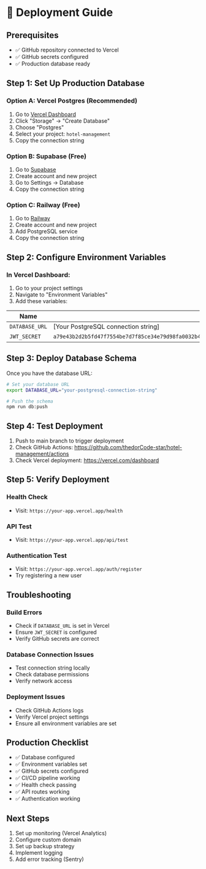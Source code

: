 # 🚀 Deployment Guide

## Prerequisites

- ✅ GitHub repository connected to Vercel
- ✅ GitHub secrets configured
- ✅ Production database ready

## Step 1: Set Up Production Database

### Option A: Vercel Postgres (Recommended)

1. Go to [Vercel Dashboard](https://vercel.com/dashboard)
2. Click "Storage" → "Create Database"
3. Choose "Postgres"
4. Select your project: `hotel-management`
5. Copy the connection string

### Option B: Supabase (Free)

1. Go to [Supabase](https://supabase.com)
2. Create account and new project
3. Go to Settings → Database
4. Copy the connection string

### Option C: Railway (Free)

1. Go to [Railway](https://railway.app)
2. Create account and new project
3. Add PostgreSQL service
4. Copy the connection string

## Step 2: Configure Environment Variables

### In Vercel Dashboard:

1. Go to your project settings
2. Navigate to "Environment Variables"
3. Add these variables:

| Name | Value | Environment |
|------|-------|-------------|
| `DATABASE_URL` | [Your PostgreSQL connection string] | Production |
| `JWT_SECRET` | `a79e43b2d2b5fd47f7554be7d7f85ce34e79d98fa0032b425a666877b908647f44d33261cd293676c62b441285c73975857fc55360955720995a2c716430300f` | Production |

## Step 3: Deploy Database Schema

Once you have the database URL:

```bash
# Set your database URL
export DATABASE_URL="your-postgresql-connection-string"

# Push the schema
npm run db:push
```

## Step 4: Test Deployment

1. Push to main branch to trigger deployment
2. Check GitHub Actions: https://github.com/thedorCode-star/hotel-management/actions
3. Check Vercel deployment: https://vercel.com/dashboard

## Step 5: Verify Deployment

### Health Check
- Visit: `https://your-app.vercel.app/health`

### API Test
- Visit: `https://your-app.vercel.app/api/test`

### Authentication Test
- Visit: `https://your-app.vercel.app/auth/register`
- Try registering a new user

## Troubleshooting

### Build Errors
- Check if `DATABASE_URL` is set in Vercel
- Ensure `JWT_SECRET` is configured
- Verify GitHub secrets are correct

### Database Connection Issues
- Test connection string locally
- Check database permissions
- Verify network access

### Deployment Issues
- Check GitHub Actions logs
- Verify Vercel project settings
- Ensure all environment variables are set

## Production Checklist

- ✅ Database configured
- ✅ Environment variables set
- ✅ GitHub secrets configured
- ✅ CI/CD pipeline working
- ✅ Health check passing
- ✅ API routes working
- ✅ Authentication working

## Next Steps

1. Set up monitoring (Vercel Analytics)
2. Configure custom domain
3. Set up backup strategy
4. Implement logging
5. Add error tracking (Sentry) 